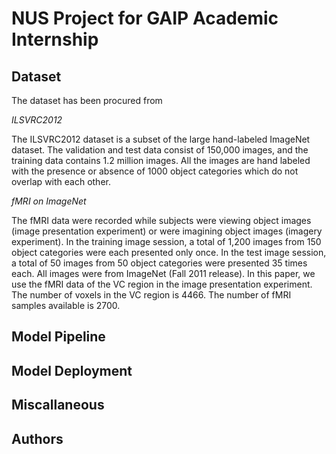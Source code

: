 # NUS Project for GAIP Academic Internship
## Dataset

The dataset has been procured from

*ILSVRC2012*

The ILSVRC2012 dataset is a subset of the large hand-labeled ImageNet dataset. The validation and test data consist of 150,000 images, and the training data contains 1.2 million images. All the images are hand labeled with the presence or absence of 1000 object categories which do not overlap with each other.

*fMRI on ImageNet*

 The fMRI data were recorded while subjects were viewing object images (image presentation experiment) or were imagining object images (imagery experiment). In the training image session, a total of 1,200 images from 150 object categories were each presented only once. In the test image session, a total of 50 images from 50 object categories were presented 35 times each. All images were from ImageNet (Fall 2011 release). In this paper, we use the fMRI data of the VC region in the image presentation experiment. The number of voxels in the VC region is 4466. The number of fMRI samples available is 2700.

## Model Pipeline

## Model Deployment

## Miscallaneous

## Authors
